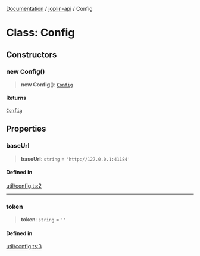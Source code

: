 [Documentation](../../packages.md) / [joplin-api](../index.md) / Config

# Class: Config

## Constructors

### new Config()

> **new Config**(): [`Config`](Config.md)

#### Returns

[`Config`](Config.md)

## Properties

### baseUrl

> **baseUrl**: `string` = `'http://127.0.0.1:41184'`

#### Defined in

[util/config.ts:2](https://github.com/rxliuli/joplin-utils/blob/485409801cf7c952cfefe9e29020115fe6abec36/packages/joplin-api/src/util/config.ts#L2)

---

### token

> **token**: `string` = `''`

#### Defined in

[util/config.ts:3](https://github.com/rxliuli/joplin-utils/blob/485409801cf7c952cfefe9e29020115fe6abec36/packages/joplin-api/src/util/config.ts#L3)
